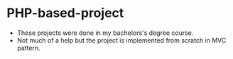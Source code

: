 # PHP-based-project
- These projects were done in my bachelors's degree course.
- Not much of a help but the project is implemented from scratch in MVC pattern.
